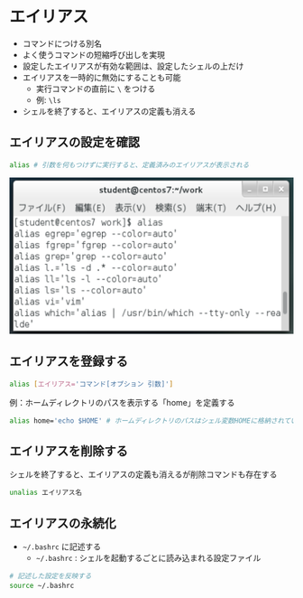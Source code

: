 # エイリアス

* コマンドにつける別名
* よく使うコマンドの短縮呼び出しを実現
* 設定したエイリアスが有効な範囲は、設定したシェルの上だけ
* エイリアスを一時的に無効にすることも可能
    * 実行コマンドの直前に `\` をつける
    * 例: `\ls`
* シェルを終了すると、エイリアスの定義も消える

## エイリアスの設定を確認

```bash
alias # 引数を何もつけずに実行すると、定義済みのエイリアスが表示される
```

![alias](./image/alias.png)

## エイリアスを登録する

```bash
alias [エイリアス='コマンド[オプション 引数]']
```

例：ホームディレクトリのパスを表示する「home」を定義する

```bash
alias home='echo $HOME' # ホームディレクトリのパスはシェル変数HOMEに格納されている
```

## エイリアスを削除する

シェルを終了すると、エイリアスの定義も消えるが削除コマンドも存在する

```bash
unalias	エイリアス名
```

## エイリアスの永続化

* `~/.bashrc` に記述する
    * `~/.bashrc` : シェルを起動するごとに読み込まれる設定ファイル

```bash
# 記述した設定を反映する
source ~/.bashrc
```